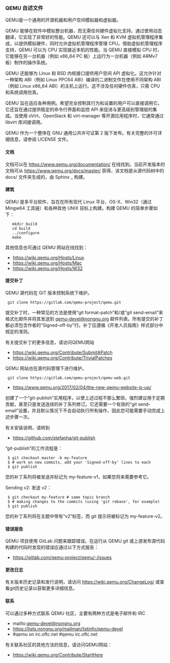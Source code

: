 ### QEMU 自述文件

QEMU是一个通用的开源机器和用户空间模拟器和虚拟器。

QEMU 能够在软件中模拟整台机器，而无需任何硬件虚拟化支持。通过使用动态翻译，它实现了非常好的性能。QEMU 还可以与 Xen 和 KVM 虚拟机管理程序集成，以提供模拟硬件，同时允许虚拟机管理程序管理 CPU。借助虚拟机管理程序支持，QEMU 可以为 CPU 实现接近本机的性能。当 QEMU 直接模拟 CPU 时，它能够在另一台机器（例如 x86_64 PC 板）上运行为一台机器（例如 ARMv7 板）制作的操作系统。

QEMU 还能够为 Linux 和 BSD 内核接口提供用户空间 API 虚拟化。这允许针对一种架构 ABI（例如 Linux PPC64 ABI）编译的二进制文件在使用不同架构 ABI（例如 Linux x86_64 ABI）的主机上运行。这不涉及任何硬件仿真，只需 CPU 和系统调用仿真。

QEMU 旨在适应各种用例。希望完全控制其行为和设置的用户可以直接调用它。它还旨在通过提供稳定的命令行界面和监控 API 来促进与更高级别管理层的集成。当使用 oVirt、OpenStack 和 virt-manager 等开源应用程序时，它通常通过 libvirt 库间接调用。

QEMU 作为一个整体在 GNU 通用公共许可证第 2 版下发布。有关完整的许可详细信息，请参阅 LICENSE 文件。

#### 文档

文档可以在 https://www.qemu.org/documentation/ 在线找到。当前开发版本的文档可从 https://www.qemu.org/docs/master/ 获得，该文档是从源代码树中的 docs/ 文件夹生成的，由 Sphinx _ 构建。

#### 建筑

QEMU 是多平台软件，旨在在所有现代 Linux 平台、OS-X、Win32（通过 Mingw64 工具链）和各种其他 UNIX 目标上构建。构建 QEMU 的简单步骤如下：

       mkdir build
       cd build
       ../configure
       make

其他信息也可通过 QEMU 网站在线找到：

   + https://wiki.qemu.org/Hosts/Linux
   + https://wiki.qemu.org/Hosts/Mac
   + https://wiki.qemu.org/Hosts/W32

#### 提交补丁

QEMU 源代码在 GIT 版本控制系统下维护。

     git clone https://gitlab.com/qemu-project/qemu.git

提交补丁时，一种常见的方法是使用“git format-patch”和/或“git send-email”来格式化邮件并将其发送到 qemu-devel@nongnu.org 邮件列表。所有提交的补丁都必须包含作者的“Signed-off-by”行。补丁应遵循《开发人员指南》样式部分中规定的准则。

有关提交补丁的更多信息，请访问QEMU网站

  +  https://wiki.qemu.org/Contribute/SubmitAPatch
  +  https://wiki.qemu.org/Contribute/TrivialPatches

QEMU 网站也在源代码管理下进行维护。

     git clone https://gitlab.com/qemu-project/qemu-web.git

  +  https://www.qemu.org/2017/02/04/the-new-qemu-website-is-up/

创建了一个“git-publish”实用程序，以使上述过程不那么繁琐，强烈建议用于定期贡献，甚至只是发送连续的补丁系列修订。它还需要一个有效的“git send-email”设置，并且默认情况下不会自动执行所有操作，因此您可能需要手动完成上述步骤一次。

有关安装说明，请转到

  +  https://github.com/stefanha/git-publish

“git-publish”的工作流程是：

     $ git checkout master -b my-feature
     $ # work on new commits, add your 'Signed-off-by' lines to each
     $ git publish

您的补丁系列将被发送并标记为 my-feature-v1，如果您将来需要参考它。

  Sending v2: 发送 v2：

     $ git checkout my-feature # same topic branch
     $ # making changes to the commits (using 'git rebase', for example)
     $ git publish

您的补丁系列将在主题中带有“v2”标签，而 git 提示将被标记为 my-feature-v2。

#### 错误报告

QEMU 项目使用 GitLab 问题来跟踪错误。在运行从 QEMU git 或上游发布源代码构建的代码时发现的错误应通过以下方式报告：

  +  https://gitlab.com/qemu-project/qemu/-/issues

#### 更改日志

有关版本历史记录和发行说明，请访问 https://wiki.qemu.org/ChangeLog/ 或查看git历史记录以获取更多详细信息。

#### 联系

可以通过多种方式联系 QEMU 社区，主要有两种方式是电子邮件和 IRC

  +  mailto:qemu-devel@nongnu.org
  +  https://lists.nongnu.org/mailman/listinfo/qemu-devel
  +  #qemu on irc.oftc.net #qemu irc.oftc.net

有关联系社区的其他方法的信息，请访问QEMU网站：

  +  https://wiki.qemu.org/Contribute/StartHere

